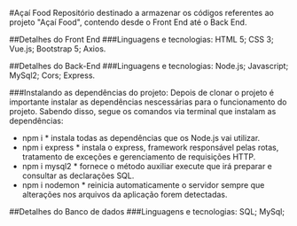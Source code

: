 #Açaí Food
Repositório destinado a armazenar os códigos referentes ao projeto "Açaí Food", contendo desde o Front End até o Back End.

##Detalhes do Front End
###Linguagens e tecnologias:
HTML 5;
CSS 3;
Vue.js;
Bootstrap 5;
Axios.

##Detalhes do Back-End
###Linguagens e tecnologias:
Node.js;
Javascript;
MySql2;
Cors;
Express.

###Instalando as dependências do projeto:
Depois de clonar o projeto é importante instalar as dependências nescessárias para o funcionamento do projeto. Sabendo disso, segue os comandos via terminal que instalam as dependências:

- npm i * instala todas as dependências que os Node.js vai utilizar.
- npm i express * instala o express, framework responsável pelas rotas, tratamento de exceções e gerenciamento de requisições HTTP.
- npm i mysql2 * fornece o método auxiliar execute que irá preparar e consultar as declarações SQL.
- npm i nodemon * reinicia automaticamente o servidor sempre que alterações nos arquivos da aplicação forem detectadas.

##Detalhes do Banco de dados
###Linguagens e tecnologias:
SQL;
MySql;



  

